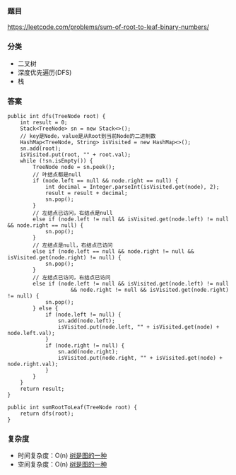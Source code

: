 ### 题目
https://leetcode.com/problems/sum-of-root-to-leaf-binary-numbers/

### 分类
* 二叉树
* 深度优先遍历(DFS)
* 栈

### 答案
```
public int dfs(TreeNode root) {
    int result = 0;
    Stack<TreeNode> sn = new Stack<>();
    // key是Node，value是从Root到当前Node的二进制数
    HashMap<TreeNode, String> isVisited = new HashMap<>();
    sn.add(root);
    isVisited.put(root, "" + root.val);
    while (!sn.isEmpty()) {
        TreeNode node = sn.peek();
        // 叶结点都是null
        if (node.left == null && node.right == null) {
            int decimal = Integer.parseInt(isVisited.get(node), 2);  
            result = result + decimal;
            sn.pop();
        } 
        // 左结点已访问，右结点是null
        else if (node.left != null && isVisited.get(node.left) != null && node.right == null) {
            sn.pop();
        } 
        // 左结点是null，右结点已访问
        else if (node.left == null && node.right != null && isVisited.get(node.right) != null) {
            sn.pop();
        } 
        // 左结点已访问，右结点已访问
        else if (node.left != null && isVisited.get(node.left) != null 
                    && node.right != null && isVisited.get(node.right) != null) {
            sn.pop();
        } else {
            if (node.left != null) {
                sn.add(node.left);
                isVisited.put(node.left, "" + isVisited.get(node) + node.left.val);
            }
            if (node.right != null) {
                sn.add(node.right);
                isVisited.put(node.right, "" + isVisited.get(node) + node.right.val);
            }
        }
    }
    return result;
}

public int sumRootToLeaf(TreeNode root) {
    return dfs(root);
}
```

### 复杂度
* 时间复杂度：O(n) [树是图的一种](https://github.com/HolmesJJ/CS2040S-Data-Structures-and-Algorithms/wiki/Breadth-First-Search(BFS)-and-Depth-First-Search(DFS))
* 空间复杂度：O(n) [树是图的一种](https://github.com/HolmesJJ/CS2040S-Data-Structures-and-Algorithms/wiki/Breadth-First-Search(BFS)-and-Depth-First-Search(DFS))
